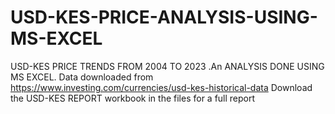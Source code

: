 # USD-KES-PRICE-ANALYSIS-USING-MS-EXCEL
USD-KES PRICE TRENDS FROM 2004 TO 2023 .An ANALYSIS DONE USING MS EXCEL. Data downloaded from https://www.investing.com/currencies/usd-kes-historical-data
Download the USD-KES REPORT workbook in the files for a full report
